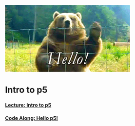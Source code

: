 <img src="./assets/hello.gif">

# Intro to p5
### [Lecture: Intro to p5](https://docs.google.com/presentation/d/1UcXrg-FHzM8rlX63F-P0rA-jHUkEPagO34ykHUHBlo0/edit)

### [Code Along: Hello p5!](https://docs.google.com/document/d/1MS9azdXsl7VcRbZ5dyo5_YFXltoLGI8XLWKhJz_2j1Q/edit)